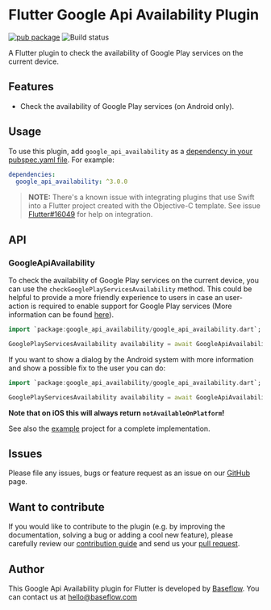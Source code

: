 # Flutter Google Api Availability Plugin  

[![pub package](https://img.shields.io/pub/v/google_api_availability.svg)](https://pub.dartlang.org/packages/google_api_availability) ![Build status](https://github.com/Baseflow/flutter-google-api-availability/workflows/google_api_availability/badge.svg?branch=master)

A Flutter plugin to check the availability of Google Play services on the current device. 

## Features

* Check the availability of Google Play services (on Android only).

## Usage

To use this plugin, add `google_api_availability` as a [dependency in your pubspec.yaml file](https://flutter.io/platform-plugins/). For example:

```yaml
dependencies:
  google_api_availability: ^3.0.0
```

> **NOTE:** There's a known issue with integrating plugins that use Swift into a Flutter project created with the Objective-C template. See issue [Flutter#16049](https://github.com/flutter/flutter/issues/16049) for help on integration.

## API

### GoogleApiAvailability

To check the availability of Google Play services on the current device, you can use the `checkGooglePlayServicesAvailability` method. This could be helpful to provide a more friendly experience to users in case an user-action is required to enable support for Google Play services (More information can be found [here](https://developers.google.com/android/guides/setup)). 

``` dart
import `package:google_api_availability/google_api_availability.dart`;

GooglePlayServicesAvailability availability = await GoogleApiAvailability().checkGooglePlayServicesAvailability();
```

If you want to show a dialog by the Android system with more information and show a possible fix to the user you can do:

``` dart
import `package:google_api_availability/google_api_availability.dart`;

GooglePlayServicesAvailability availability = await GoogleApiAvailability().checkGooglePlayServicesAvailability(true);
```

**Note that on iOS this will always return `notAvailableOnPlatform`!**

See also the [example](example/lib/main.dart) project for a complete implementation.

## Issues

Please file any issues, bugs or feature request as an issue on our [GitHub](https://github.com/BaseflowIT/flutter-google-api-availability/issues) page.

## Want to contribute

If you would like to contribute to the plugin (e.g. by improving the documentation, solving a bug or adding a cool new feature), please carefully review our [contribution guide](CONTRIBUTING.md) and send us your [pull request](https://github.com/BaseflowIT/flutter-google-api-availability/pulls).

## Author

This Google Api Availability plugin for Flutter is developed by [Baseflow](https://baseflow.com). You can contact us at <hello@baseflow.com>
